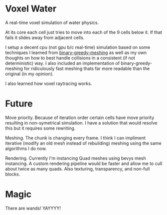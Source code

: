 # Voxel Water
A real-time voxel simulation of water physics. 

At its core each cell just tries to move into each of the 9 cells below it. If that fails it slides away from adjacent cells.

I setup a decent cpu (not gpu b/c real-time) simulation based on some techniques I learned from [binary-greedy-meshing](https://github.com/Inspirateur/binary-greedy-meshing) as well as my own thoughts on how to best handle collisions in a consistent (if not deterministic) way. I also included an implementation of binary-greedy-meshing for ridiculously fast meshing thats far more readable than the original (in my opinion). 

I also learned how voxel raytracing works.

# Future
Move priority. Because of iteration order certain cells have move priority resulting in non-symetrical simulation. I have a solution that would resolve this but it requires some rewriting.

Meshing. The chunk is changing every frame. I think I can impliment iterative (modify an old mesh instead of rebuilding) meshing using the same algorithms I do now.

Rendering. Currently I'm instancing Quad meshes using bevys mesh instancing. A custom rendering pipeline would be faster and allow me to cull about twice as many quads. Also texturing, transparency, and non-full blocks.

# Magic
There are wands! YAYYYY!
